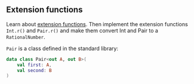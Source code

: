 ## Extension functions

Learn about [extension functions](http://kotlinlang.org/docs/reference/extensions.html).
Then implement the extension functions `Int.r()` and `Pair.r()` and make them convert Int and Pair to a `RationalNumber`.

`Pair` is a class defined in the standard library:

```kotlin
data class Pair<out A, out B>(
    val first: A,
    val second: B
)
```

